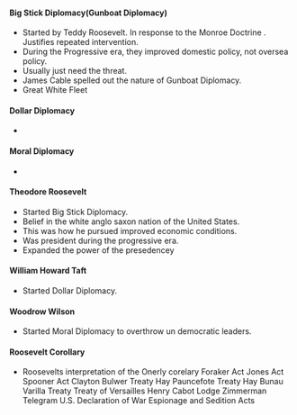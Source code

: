 #### Big Stick Diplomacy(Gunboat Diplomacy)
 - Started by Teddy Roosevelt. In response to the Monroe Doctrine . Justifies repeated intervention.
- During the Progressive era, they improved domestic policy, not oversea policy.
 - Usually just need the threat.
 - James Cable spelled out the nature of Gunboat Diplomacy.
 - Great White Fleet
#### Dollar Diplomacy
 - 
#### Moral Diplomacy
 - 
 #### Theodore Roosevelt
- Started Big Stick Diplomacy.
- Belief in the white anglo saxon nation of the United States.
- This was how he pursued improved economic conditions. 
- Was president during the progressive era.
- Expanded the power of the presedencey 
 #### William Howard Taft
 - Started Dollar Diplomacy.
#### Woodrow Wilson
 - Started Moral Diplomacy to overthrow un democratic leaders.
#### Roosevelt Corollary
 - Roosevelts interpretation of the Onerly corelary
Foraker Act
Jones Act
Spooner Act
Clayton Bulwer Treaty
Hay Pauncefote Treaty
Hay Bunau Varilla Treaty
Treaty of Versailles
Henry Cabot Lodge
Zimmerman Telegram
U.S. Declaration of War
Espionage and Sedition Acts

<!--stackedit_data:
eyJoaXN0b3J5IjpbMTAxMjQzMzkyNSwyMTI1MTEzNTA5XX0=
-->
